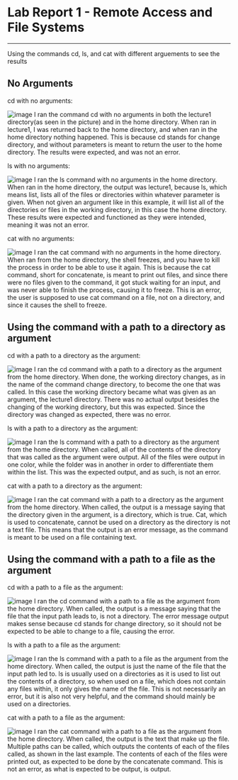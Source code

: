 # Lab Report 1 - Remote Access and File Systems
---
Using the commands cd, ls, and cat with different arguements to see the results

**No Arguments**
---

cd with no arguments:

![image](cdNoArgs.png) 
I ran the command cd with no arguments in both the lecture1 directory(as seen in the picture) and in the home directory. When ran in lecture1, I was returned back to the home directory, and when ran in the home directory nothing happened. This is because cd stands for change directory, and without parameters is meant to return the user to the home directory. The results were expected, and was not an error. 

ls with no arguments:

![image](lsNoArgs.png)
I ran the ls command with no arguments in the home directory. When ran in the home directory, the output was lecture1, because ls, which means list, lists all of the files or directories within whatever parameter is given. When not given an argument like in this example, it will list all of the directories or files in the working directory, in this case the home directory. These results were expected and functioned as they were intended, meaning it was not an error.

cat with no arguments:

![image](catNoArgs.png)
I ran the cat command with no arguments in the home directory. When ran from the home directory, the shell freezes, and you have to kill the process in order to be able to use it again. This is because the cat command, short for concatenate, is meant to print out files, and since there were no files given to the command, it got stuck waiting for an input, and was never able to finish the process, causing it to freeze. This is an error, the user is supposed to use cat command on a file, not on a directory, and since it causes the shell to freeze.

**Using the command with a path to a directory as argument**
---

cd with a path to a directory as the argument:

![image](cdDirectory.png)
I ran the cd command with a path to a directory as the argument from the home directory. When done, the working directory changes, as in the name of the command change directory, to become the one that was called. In this case the working directory became what was given as an argument, the lecture1 directory. There was no actual output besides the changing of the working directory, but this was expected. Since the directory was changed as expected, there was no error.

ls with a path to a directory as the argument:

![image](lsDirectory.png)
I ran the ls command with a path to a directory as the argument from the home directory. When called, all of the contents of the directory that was called as the argument were output. All of the files were output in one color, while the folder was in another in order to differentiate them within the list. This was the expected output, and as such, is not an error.  

cat with a path to a directory as the argument:

![image](catDirectory.png)
I ran the cat command with a path to a directory as the argument from the home directory. When called, the output is a message saying that the directory given in the argument, is a directory, which is true. Cat, which is used to concatenate, cannot be used on a directory as the directory is not a text file. This means that the output is an error message, as the command is meant to be used on a file containing text. 


**Using the command with a path to a file as the argument**
---

cd with a path to a file as the argument:

![image](cdFile.png)
I ran the cd command with a path to a file as the argument from the home directory. When called, the output is a message saying that the file that the input path leads to, is not a directory. The error message output makes sense because cd stands for change directory, so it should not be expected to be able to change to a file, causing the error.


ls with a path to a file as the argument:

![image](lsFile.png)
I ran the ls command with a path to a file as the argument from the home directory. When called, the output is just the name of the file that the input path led to. ls is usually used on a directories as it is used to list out the contents of a directory, so when used on a file, which does not contain any files within, it only gives the name of the file. This is not necessarily an error, but it is also not very helpful, and the command should mainly be used on a directories. 

cat with a path to a file as the argument:

![image](catFile.png)
I ran the cat command with a path to a file as the argument from the home directory. When called, the output is the text that make up the file. Multiple paths can be called, which outputs the contents of each of the files called, as shown in the last example. The contents of each of the files were printed out, as expected to be done by the concatenate command. This is not an error, as what is expected to be output, is output. 



